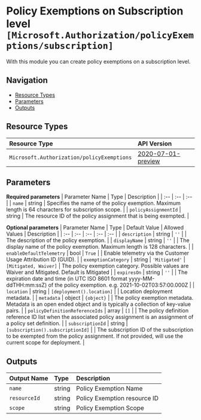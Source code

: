# Policy Exemptions on Subscription level `[Microsoft.Authorization/policyExemptions/subscription]`

With this module you can create policy exemptions on a subscription level.

## Navigation

- [Resource Types](#Resource-Types)
- [Parameters](#Parameters)
- [Outputs](#Outputs)

## Resource Types

| Resource Type | API Version |
| :-- | :-- |
| `Microsoft.Authorization/policyExemptions` | [2020-07-01-preview](https://docs.microsoft.com/en-us/azure/templates/Microsoft.Authorization/2020-07-01-preview/policyExemptions) |

## Parameters

**Required parameters**
| Parameter Name | Type | Description |
| :-- | :-- | :-- |
| `name` | string | Specifies the name of the policy exemption. Maximum length is 64 characters for subscription scope. |
| `policyAssignmentId` | string | The resource ID of the policy assignment that is being exempted. |

**Optional parameters**
| Parameter Name | Type | Default Value | Allowed Values | Description |
| :-- | :-- | :-- | :-- | :-- |
| `description` | string | `''` |  | The description of the policy exemption. |
| `displayName` | string | `''` |  | The display name of the policy exemption. Maximum length is 128 characters. |
| `enableDefaultTelemetry` | bool | `True` |  | Enable telemetry via the Customer Usage Attribution ID (GUID). |
| `exemptionCategory` | string | `'Mitigated'` | `[Mitigated, Waiver]` | The policy exemption category. Possible values are Waiver and Mitigated. Default is Mitigated |
| `expiresOn` | string | `''` |  | The expiration date and time (in UTC ISO 8601 format yyyy-MM-ddTHH:mm:ssZ) of the policy exemption. e.g. 2021-10-02T03:57:00.000Z  |
| `location` | string | `[deployment().location]` |  | Location deployment metadata. |
| `metadata` | object | `{object}` |  | The policy exemption metadata. Metadata is an open ended object and is typically a collection of key-value pairs. |
| `policyDefinitionReferenceIds` | array | `[]` |  | The policy definition reference ID list when the associated policy assignment is an assignment of a policy set definition. |
| `subscriptionId` | string | `[subscription().subscriptionId]` |  | The subscription ID of the subscription to be exempted from the policy assignment. If not provided, will use the current scope for deployment. |


## Outputs

| Output Name | Type | Description |
| :-- | :-- | :-- |
| `name` | string | Policy Exemption Name |
| `resourceId` | string | Policy Exemption resource ID |
| `scope` | string | Policy Exemption Scope |
